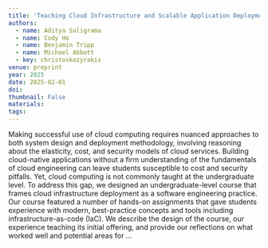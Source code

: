 ```yaml
---
title: 'Teaching Cloud Infrastructure and Scalable Application Deployment in an Undergraduate Computer Science Program'
authors:
  - name: Aditya Saligrama
  - name: Cody Ho
  - name: Benjamin Tripp
  - name: Michael Abbott
  - key: christoskozyrakis
venue: preprint
year: 2025
date: 2025-02-01
doi: 
thumbnail: False
materials:
tags:
---
```

Making successful use of cloud computing requires nuanced approaches to both system design and deployment methodology, involving reasoning about the elasticity, cost, and security models of cloud services. Building cloud-native applications without a firm understanding of the fundamentals of cloud engineering can leave students susceptible to cost and security pitfalls. Yet, cloud computing is not commonly taught at the undergraduate level. To address this gap, we designed an undergraduate-level course that frames cloud infrastructure deployment as a software engineering practice. Our course featured a number of hands-on assignments that gave students experience with modern, best-practice concepts and tools including infrastructure-as-code (IaC). We describe the design of the course, our experience teaching its initial offering, and provide our reflections on what worked well and potential areas for …
